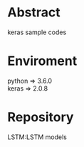 # Abstract
keras sample codes
# Enviroment
python => 3.6.0<br>
keras => 2.0.8
# Repository
LSTM:LSTM models